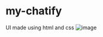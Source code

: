 # my-chatify
UI made using html and css 
![image](https://github.com/Pranzal360/my-chatify/assets/93074516/30e55c1d-4d7e-4d0c-86b0-8aa5a565240d)
